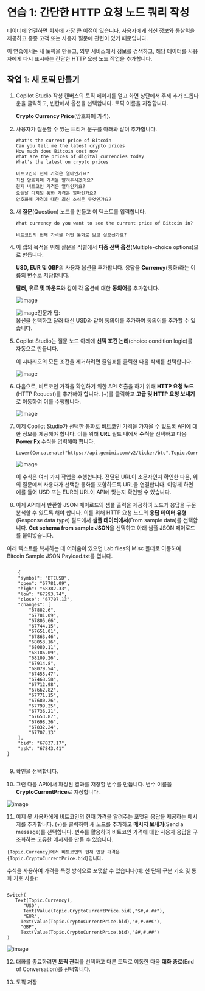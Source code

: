 # 연습 1: 간단한 HTTP 요청 노드 쿼리 작성

데이터에 연결하면 회사에 가장 큰 이점이 있습니다. 사용자에게 최신 정보와 통찰력을 제공하고 종종 고객 또는 사용자 질문에 관련이 있기 때문입니다.

이 연습에서는 새 토픽을 만들고, 외부 서비스에서 정보를 검색하고, 해당 데이터를 사용자에게 다시 표시하는 간단한 HTTP 요청 노드 작업을 추가합니다.

## 작업 1: 새 토픽 만들기

1. Copilot Studio 작성 캔버스의 토픽 페이지를 열고 화면 상단에서 주제 추가 드롭다운을 클릭하고, 빈칸에서 옵션을 선택합니다. 토픽 이름을 지정합니다.
   
   **Crypto Currency Price**(암호화폐 가격).

3. 사용자가 질문할 수 있는 트리거 문구를 아래와 같이 추가합니다.

   ```
   What's the current price of Bitcoin 
   Can you tell me the latest crypto prices 
   How much does Bitcoin cost now 
   What are the prices of digital currencies today 
   What's the latest on crypto prices
   ```
   ```
   비트코인의 현재 가격은 얼마인가요?
   최신 암호화폐 가격을 알려주시겠어요?
   현재 비트코인 ​​가격은 얼마인가요?
   오늘날 디지털 통화 가격은 얼마인가요?
   암호화폐 가격에 대한 최신 소식은 무엇인가요?
   ```

4. 새 **질문**(Question) 노드를 만들고 이 텍스트를 입력합니다.

   ```
   What currency do you want to see the current price of Bitcoin in?
   ```
   ```
   비트코인의 현재 가격을 어떤 통화로 보고 싶으신가요?
   ```
   
5. 이 랩의 목적을 위해 질문을 식별에서 **다중 선택 옵션**(Multiple-choice options)으로 만듭니다.

   **USD, EUR 및 GBP**의 사용자 옵션을 추가합니다. 응답을 **Currency**(통화)라는 이름의 변수로 저장합니다.

   **달러, 유로 및 파운드**와 같이 각 옵션에 대한 **동의어**를 추가합니다.

   ![image](https://github.com/user-attachments/assets/1b22cf45-6dfd-48f8-9464-b6b51398bd61)

   ![image](https://github.com/user-attachments/assets/0d53b99a-31f7-42fb-886a-7cf157a38d42)전문가 팁:</br> 옵션을 선택하고 달러 대신 USD와 같이 동의어를 추가하여 동의어를 추가할 수 있습니다.

6. Copilot Studio는 질문 노드 아래에 **선택 조건 논리**(choice condition logic)를 자동으로 만듭니다.

   이 시나리오의 모든 조건을 제거하려면 줄임표를 클릭한 다음 삭제를 선택합니다.

   ![image](https://github.com/user-attachments/assets/6b0e8cf9-dfc0-47f7-868e-8c23cfa75705)

7. 다음으로, 비트코인 ​​가격을 확인하기 위한 API 호출을 하기 위해 **HTTP 요청 노드**(HTTP Request)를 추가해야 합니다. (+)를 클릭하고 **고급 및 HTTP 요청 보내기**로 이동하여 이를 수행합니다.

   ![image](https://github.com/user-attachments/assets/787987f9-c009-4328-a8fa-e99563835fb5)

8. 이제 Copilot Studio가 선택한 통화로 비트코인 ​​가격을 가져올 수 있도록 API에 대한 정보를 제공해야 합니다. 이를 위해 **URL** 필드 내에서 **수식**을 선택하고 다음 **Power Fx** 수식을 입력해야 합니다.

   ```
   Lower(Concatenate("https://api.gemini.com/v2/ticker/btc",Topic.Currency))
   ```

   ![image](https://github.com/user-attachments/assets/d1a42d71-b6a1-42e8-b2c5-9bd92482e3d7)

   이 수식은 여러 가지 작업을 수행합니다. 전달된 URL이 소문자인지 확인한 다음, 위의 질문에서 사용자가 선택한 통화를 포함하도록 URL을 연결합니다. 이렇게 하면 예를 들어 USD 또는 EUR의 URL이 API에 맞는지 확인할 수 있습니다.

9. 이제 API에서 반환할 JSON 페이로드의 샘플 출력을 제공하여 노드가 응답을 구문 분석할 수 있도록 해야 합니다.
이를 위해 HTTP 요청 노드의 **응답 데이터 유형**(Response data type) 필드에서 **샘플 데이터에서**(From sample data)를 선택합니다.
**Get schema from sample JSON**을 선택하고 아래 샘플 JSON 페이로드를 붙여넣습니다.

아래 텍스트를 복사하는 데 어려움이 있으면 Lab files의 Misc 폴더로 이동하여 Bitcoin Sample JSON Payload.txt를 엽니다.


<pre><code>
  	{
    "symbol": "BTCUSD",
    "open": "67781.09",
    "high": "68382.33",
    "low": "67293.74",
    "close": "67707.13",
    "changes": [
        "67882.6",
        "67781.09",
        "67805.66",
        "67744.15",
        "67651.01",
        "67863.46",
        "68053.16",
        "68080.11",
        "68186.09",
        "68109.26",
        "67914.8",
        "68079.54",
        "67455.47",
        "67468.58",
        "67712.98",
        "67662.82",
        "67771.15",
        "67680.26",
        "67799.25",
        "67736.21",
        "67653.87",
        "67698.36",
        "67832.24",
        "67707.13"
    ],
    "bid": "67837.17",
    "ask": "67843.41"
}

</code></pre>


9. 확인을 선택합니다.

10. 그런 다음 API에서 파싱된 결과를 저장할 변수를 만듭니다.
   변수 이름을
   **CryptoCurrentPrice**로 지정합니다.

   ![image](https://github.com/user-attachments/assets/8ae0a412-c115-4361-baa1-19257645bb60)

11. 이제 봇 사용자에게 비트코인의 현재 가격을 알려주는 포맷된 응답을 제공하는 메시지를 추가합니다. (+)를 클릭하여 새 노드를 추가하고 **메시지 보내기**(Send a message)를 선택합니다. 변수를 활용하여 비트코인 ​​가격에 대한 사용자 응답을 구조화하는 고유한 메시지를 만들 수 있습니다.

   ```
   {Topic.Currency}에서 비트코인의 현재 입찰 가격은 {Topic.CryptoCurrentPrice.bid}입니다.
   ```

   수식을 사용하여 가격을 특정 방식으로 포맷할 수 있습니다(예: 천 단위 구분 기호 및 통화 기호 사용):

<pre><code>
Switch(
   Text(Topic.Currency),
      "USD",
      Text(Value(Topic.CryptoCurrentPrice.bid),"$#,#.##"),
      "EUR",
     Text(Value(Topic.CryptoCurrentPrice.bid),"#,#.##€"),
     "GBP",
     Text(Value(Topic.CryptoCurrentPrice.bid),"£#,#.##")
)
</code></pre>

   ![image](https://github.com/user-attachments/assets/c74fe20d-87b0-459c-8482-c479bc781950)

12. 대화를 종료하려면 **토픽 관리**를 선택하고 다른 토픽로 이동한 다음 **대화 종료**(End of Conversation)를 선택합니다.

13. 토픽 저장















